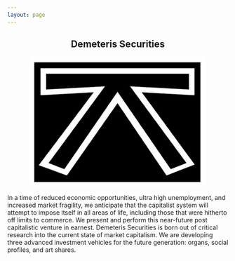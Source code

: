 ```yaml
---
layout: page
---
```

<center><h2>Demeteris Securities</h2>

<img src="./assets/DemeterisLogo.jpg" alt="Logo" width="400"/></center>

In a time of reduced economic opportunities, ultra high unemployment, and increased market fragility, we anticipate that the capitalist system will attempt to impose itself in all areas of life, including those that were hitherto off limits to commerce. We present and perform this near-future post capitalistic venture in earnest. Demeteris Securities is born out of critical research into the current state of market capitalism. We are developing three advanced investment vehicles for the future generation: organs, social profiles, and art shares.